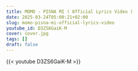 ```yaml
---
title: MOMO - PISNA MI ( Official Lyrics Video )
date: 2025-03-24T05:00:21+02:00
slug: momo-pisna-mi-official-lyrics-video
youtube_id: D3ZS6GaiK-M
cover: cover.jpg
tags: []
draft: false
---
```


{{< youtube D3ZS6GaiK-M >}}
